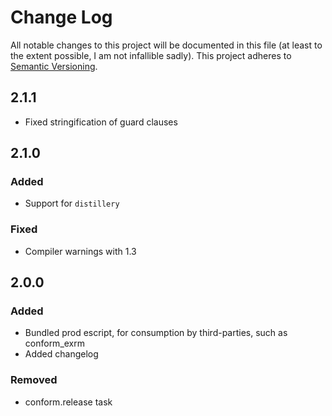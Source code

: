 # Change Log

All notable changes to this project will be documented in this file (at least to the extent possible, I am not infallible sadly).
This project adheres to [Semantic Versioning](http://semver.org/).

## 2.1.1

- Fixed stringification of guard clauses

## 2.1.0

### Added

- Support for `distillery`

### Fixed

- Compiler warnings with 1.3

## 2.0.0
### Added
- Bundled prod escript, for consumption by third-parties, such as conform_exrm
- Added changelog
### Removed
- conform.release task
